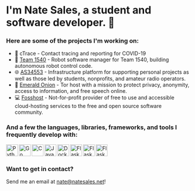 # I'm Nate Sales, a student and software developer. 👋

### Here are some of the projects I'm working on:
- 📍 cTrace - Contact tracing and reporting for COVID-19
- 🤖 [Team 1540](https://team1540.org) - Robot software manager for Team 1540, building autonomous robot control code.
- 🌐 [AS34553](https://natesales.net/network) - Infrastructure platform for supporting personal projects as well as those led by students, nonprofits, and amateur radio operators.
- 🧅 [Emerald Onion](https://emeraldonion.org) - Tor host with a mission to protect privacy, anonymity, access to information, and free speech online.
- 💻 [Fosshost](https://fosshost.org) - Not-for-profit provider of free to use and accessible cloud-hosting services to the free and open source software community. 

### And a few the languages, libraries, frameworks, and tools I frequently develop with:
<img align="left" alt="Python" width="32px" src="https://cdn.jsdelivr.net/npm/simple-icons@3.6.0/icons/python.svg" />
<img align="left" alt="Go" width="32px" src="https://cdn.jsdelivr.net/npm/simple-icons@3.6.0/icons/go.svg" />
<img align="left" alt="C" width="32px" src="https://cdn.jsdelivr.net/npm/simple-icons@3.6.0/icons/java.svg" />
<img align="left" alt="Java" width="32px" src="https://cdn.jsdelivr.net/npm/simple-icons@3.6.0/icons/c.svg" />
<img align="left" alt="Docker" width="32px" src="https://cdn.jsdelivr.net/npm/simple-icons@3.6.0/icons/docker.svg" />
<img align="left" alt="Flask" width="32px" src="https://cdn.jsdelivr.net/npm/simple-icons@3.6.0/icons/flask.svg" />
<img align="left" alt="Flask" width="32px" src="https://cdn.jsdelivr.net/npm/simple-icons@3.6.0/icons/next-dot-js.svg" />
<img align="left" alt="Flask" width="32px" src="https://cdn.jsdelivr.net/npm/simple-icons@3.6.0/icons/react.svg" />
<br />
<br />

### Want to get in contact?
Send me an email at nate@natesales.net!
